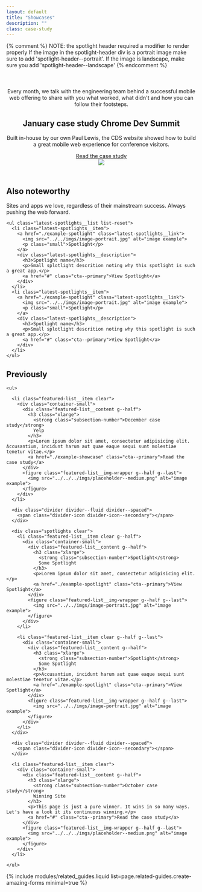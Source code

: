 ```yaml
---
layout: default
title: "Showcases"
description: ""
class: case-study
---
```

{% comment %}
NOTE: the spotlight header required a modifier to render properly
      If the image in the spotlight-header div is a portrait image
      make sure to add 'spotlight-header--portrait'.
      If the image is landscape, make sure you add 'spotlight-header--landscape'
{% endcomment %}

<header class="spotlight-header spotlight-header--portrait clear">
  <div class="spotlight-header__container container">
    <div class="spotlight-header__copy g--half">
      <div class="spotlight-explainer" style="margin-top: 52px;">
        Every month, we talk with the engineering team behind a successful mobile web offering to share with you what worked, what didn't and how you can follow their footsteps.
      </div> 
      <div class="divider divider--fluid">
        <span class="divider-icon divider-icon--secondary"></span>
      </div>
      <h2 class="xlarge">
        <strong class="subsection-number">January case study</strong>
        Chrome Dev Summit
      </h2>
      <p>Built in-house by our own Paul Lewis, the CDS website showed how to build a great mobile web experience for conference visitors.</p>
      <a href="./example-showcase" class="spotlight-header__cta cta--primary">Read the case study</a>
    </div>
    <div class="spotlight-header__media g--half g--last">
      <img src="../../imgs/placeholder--device-portrait.png" class="spotlight-header__image">
    </div>
  </div>
</header>

<div class="latest-spotlights">
  <div class="container clear">
    <h2 class="large">Also noteworthy</h2>
    <p class="g--half">Sites and apps we love, regardless of their mainstream success. Always pushing the web forward.</p>

    <ul class="latest-spotlights__list list-reset">
      <li class="latest-spotlights__item">
        <a href="./example-spotlight" class="latest-spotlights__link">
          <img src="../../imgs/image-portrait.jpg" alt="image example">
          <p class="small">Spotlight</p>
        </a>
        <div class="latest-spotlights__description">
          <h3>Spotlight name</h3>
          <p>Small splotlight descrition noting why this spotlight is such a great app.</p>
          <a href="#" class="cta--primary">View Spotlight</a>
        </div>
      </li>
      <li class="latest-spotlights__item">
        <a href="./example-spotlight" class="latest-spotlights__link">
          <img src="../../imgs/image-portrait.jpg" alt="image example">
          <p class="small">Spotlight</p>
        </a>
        <div class="latest-spotlights__description">
          <h3>Spotlight name</h3>
          <p>Small splotlight descrition noting why this spotlight is such a great app.</p>
          <a href="#" class="cta--primary">View Spotlight</a>
        </div>
      </li>
    </ul>
  </div>
</div>

<div class="featured-section">
  <div class="container-medium">

  <h2>Previously</h2>

    <ul>

      <li class="featured-list__item clear">
        <div class="container-small">
          <div class="featured-list__content g--half">
            <h3 class="xlarge">
              <strong class="subsection-number">December case study</strong>
              Yelp
            </h3>
            <p>Lorem ipsum dolor sit amet, consectetur adipisicing elit. Accusantium, incidunt harum aut quae eaque sequi sunt molestiae tenetur vitae.</p>
            <a href="./example-showcase" class="cta--primary">Read the case study</a>
          </div>
          <figure class="featured-list__img-wrapper g--half g--last">
            <img src="../../../imgs/placeholder--medium.png" alt="image example">
          </figure>
        </div>
      </li>

      <div class="divider divider--fluid divider--spaced">
        <span class="divider-icon divider-icon--secondary"></span>
      </div>

      <div class="spotlights clear">
        <li class="featured-list__item clear g--half">
          <div class="container-small">
            <div class="featured-list__content g--half">
              <h3 class="xlarge">
                <strong class="subsection-number">Spotlight</strong>
                Some Spotlight
              </h3>
              <p>Lorem ipsum dolor sit amet, consectetur adipisicing elit.</p>
              <a href="./example-spotlight" class="cta--primary">View Spotlight</a>
            </div>
            <figure class="featured-list__img-wrapper g--half g--last">
              <img src="../../imgs/image-portrait.jpg" alt="image example">
            </figure>
          </div>
        </li>

        <li class="featured-list__item clear g--half g--last">
          <div class="container-small">
            <div class="featured-list__content g--half">
              <h3 class="xlarge">
                <strong class="subsection-number">Spotlight</strong>
                Some Spotlight
              </h3>
              <p>Accusantium, incidunt harum aut quae eaque sequi sunt molestiae tenetur vitae.</p>
              <a href="./example-spotlight" class="cta--primary">View Spotlight</a>
            </div>
            <figure class="featured-list__img-wrapper g--half g--last">
              <img src="../../imgs/image-portrait.jpg" alt="image example">
            </figure>
          </div>
        </li>
      </div>

      <div class="divider divider--fluid divider--spaced">
        <span class="divider-icon divider-icon--secondary"></span>
      </div>

      <li class="featured-list__item clear">
        <div class="container-small">
          <div class="featured-list__content g--half">
            <h3 class="xlarge">
              <strong class="subsection-number">October case study</strong>
              Winning Site
            </h3>
            <p>This page is just a pure winner. It wins in so many ways. Let's have a look it its continuous winning.</p>
            <a href="#" class="cta--primary">Read the case study</a>
          </div>
          <figure class="featured-list__img-wrapper g--half g--last">
            <img src="../../../imgs/placeholder--medium.png" alt="image example">
          </figure>
        </div>
      </li>

    </ul>
  </div>
</div>

{% include modules/related_guides.liquid list=page.related-guides.create-amazing-forms minimal=true %}
